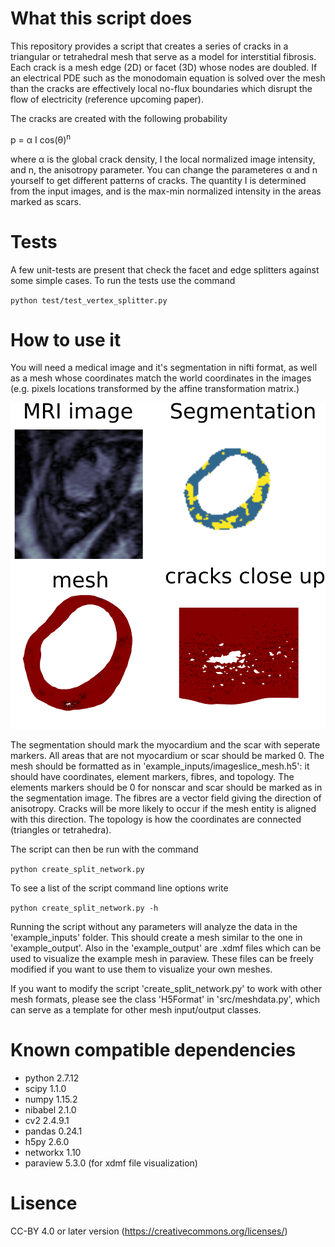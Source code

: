 # What this script does
This repository provides a script that creates a series of cracks in a triangular or tetrahedral mesh that serve as a model for interstitial fibrosis. Each crack is a mesh edge (2D) or facet (3D) whose nodes are doubled.
If an electrical PDE such as the monodomain equation is solved over the mesh than the cracks are effectively
local no-flux boundaries which disrupt the flow of electricity (reference upcoming paper).

The cracks are created with the following probability

p = &alpha; I cos(&theta;)<sup>n</sup>

where &alpha; is the global crack density, I the local normalized image intensity, and n, the 
anisotropy parameter. You can change the parameteres &alpha; and n yourself to get different patterns of cracks.
The quantity I is determined from the input images, and is the max-min normalized intensity in the areas marked 
as scars. 

# Tests
A few unit-tests are present that check the facet and edge splitters against some simple cases. To
run the tests use the command 

`python test/test_vertex_splitter.py`

# How to use it
You will need a medical image and it's segmentation in nifti format, as well as a mesh whose coordinates 
match the world coordinates in the images (e.g. pixels locations transformed by the affine transformation matrix.) 

![Example images](/images/example_images.png)

The segmentation should mark the myocardium and the scar with seperate markers. All areas that are not myocardium or scar should be marked 0. The mesh should be formatted as in 'example_inputs/imageslice_mesh.h5': it should have coordinates, element markers, fibres, and topology. The elements markers should be 0 for nonscar and scar should be marked as in the segmentation image. The fibres are a vector field giving the direction of anisotropy. Cracks will be more likely to occur if the mesh entity is aligned with this direction. The topology is how the coordinates are connected (triangles or tetrahedra).

The script can then be run with the command

`python create_split_network.py`

To see a list of the script command line options write 

`python create_split_network.py -h`

Running the script without any parameters will analyze the data in the 'example_inputs' folder. This should 
create a mesh similar to the one in 'example_output'. Also in the 'example_output' are .xdmf files 
which can be used to visualize the example mesh in paraview. These files can be freely modified if you want to use
them to visualize your own meshes.  

If you want to modify the script 'create_split_network.py' to work with other mesh formats, please see the class 'H5Format' in 'src/meshdata.py', which can serve as a template for other mesh input/output classes.

# Known compatible dependencies

* python 2.7.12
* scipy 1.1.0
* numpy 1.15.2
* nibabel 2.1.0
* cv2 2.4.9.1
* pandas 0.24.1
* h5py 2.6.0
* networkx 1.10
* paraview 5.3.0 (for xdmf file visualization)

# Lisence 
CC-BY 4.0 or later version (https://creativecommons.org/licenses/)